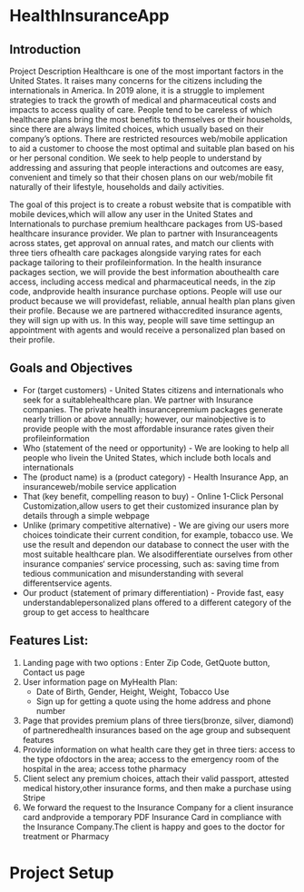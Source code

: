 # HealthInsuranceApp
## Introduction

Project Description
Healthcare is one of the most important factors in the United States. It raises many concerns for the citizens including the internationals in America. In 2019 alone, it is a struggle to implement strategies to track the growth of medical and pharmaceutical costs and impacts to access quality of care. People tend to be careless of which healthcare plans bring the most benefits to themselves or their households, since there are always limited choices, which usually based on their company’s options. There are restricted resources web/mobile application to aid a customer to choose the most optimal and suitable plan based on his or her personal condition. We seek to help people to understand by addressing and assuring that people interactions and outcomes are easy, convenient and timely so that their chosen plans on our web/mobile fit naturally of their lifestyle, households and daily activities. 

The goal of this project is to create a robust website that is compatible with mobile devices,which will allow any user in the United States and Internationals to purchase premium healthcare packages from US-based healthcare insurance provider. We plan to partner with Insuranceagents across states, get approval on annual rates, and match our clients with three tiers ofhealth care packages alongside varying rates for each package tailoring to their profileinformation. In the health insurance packages section, we will provide the best information abouthealth care access, including access medical and pharmaceutical needs,  in the zip code, andprovide health insurance purchase options. People will use our product because we will providefast, reliable, annual health plan plans given their profile. Because we are partnered withaccredited insurance agents, they will sign up with us. In this way, people will save time settingup an appointment with agents and would receive a personalized plan based on their profile.


## Goals and Objectives

* For (target customers) - United States citizens and internationals who seek for a suitablehealthcare plan. We partner with Insurance companies. The private health insurancepremium packages generate nearly trillion or above annually; however, our mainobjective is to provide people with the most affordable insurance rates given their profileinformation
* Who (statement of the need or opportunity) - We are looking to help all people who livein the United States, which include both locals and internationals
* The (product name) is a (product category) - Health Insurance App, an insuranceweb/mobile service application
* That (key benefit, compelling reason to buy) - Online 1-Click Personal Customization,allow users to get their customized insurance plan by details through a simple webpage
* Unlike (primary competitive alternative) - We are giving our users more choices toindicate their current condition, for example, tobacco use. We use the result and dependon our database to connect the user with the most suitable healthcare plan. We alsodifferentiate ourselves from other insurance companies‘ service processing, such as: saving time from tedious communication and misunderstanding with several differentservice agents.
* Our product (statement of primary differentiation) - Provide fast, easy understandablepersonalized plans offered to a different category of the group to get access to healthcare

## Features List:
1. Landing page with two options : Enter Zip Code, GetQuote button, Contact us page
2. User information page on MyHealth Plan:
    * Date of Birth, Gender, Height, Weight, Tobacco Use
    * Sign up for getting a quote using the home address and phone number
3. Page that provides premium plans of three tiers(bronze, silver, diamond) of partneredhealth insurances based on the age group and subsequent features
4. Provide information on what health care they get in three tiers: access to the type ofdoctors in the area; access to the emergency room of the hospital in the area; access tothe pharmacy
5. Client select any premium choices, attach their valid passport, attested medical history,other insurance forms, and then make a purchase using Stripe
6. We forward the request to the Insurance Company for a client insurance card andprovide a temporary PDF Insurance Card in compliance with the Insurance Company.The client is happy and goes to the doctor for treatment or Pharmacy

# Project Setup
